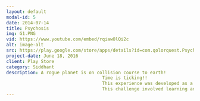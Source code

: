 ```yaml
---
layout: default
modal-id: 5
date: 2014-07-14
title: Psychosis
img: G1.PNG
vid: https://www.youtube.com/embed/rqiawOlQi2c
alt: image-alt
src: https://play.google.com/store/apps/details?id=com.qolorquest.Psychosis
project-date: June 18, 2016
client: Play Store
category: Siddhant
description: A rogue planet is on collision course to earth!
                                    Time is ticking!!  
                                    This experience was developed as a part of the 3day challenge!
                                    This challenge involved learning an entirely new game engine, mastering the basics,creating a plot, porting the game using cocoon!
---
```


